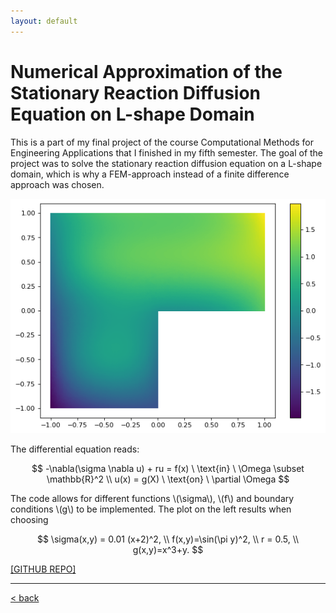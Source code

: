 ```yaml
---
layout: default
---
```


# Numerical Approximation of the Stationary Reaction Diffusion Equation on L-shape Domain

This is a part of my final project of the course Computational Methods for Engineering Applications that I finished in my fifth semester. The goal of the project was to solve the stationary reaction diffusion equation on a L-shape domain, which is why a FEM-approach instead of a finite difference approach was chosen.

![img](../assets/img/L.png)

The differential equation reads:

$$
-\nabla(\sigma \nabla u) + ru = f(x) \ \text{in} \ \Omega \subset \mathbb{R}^2 \\
u(x) = g(X) \ \text{on} \ \partial \Omega
$$

The code allows for different functions \\(\sigma\\), \\(f\\) and boundary conditions \\(g\\) to be implemented. The plot on the left results when choosing

$$
\sigma(x,y) = 0.01 (x+2)^2, \\
f(x,y)=\sin(\pi y)^2, \\
r = 0.5, \\
g(x,y)=x^3+y.
$$

[[GITHUB REPO]](https://github.com/vbjan/2d-FEM_on_L-shape_domain)

___

[< back](../index.html)
